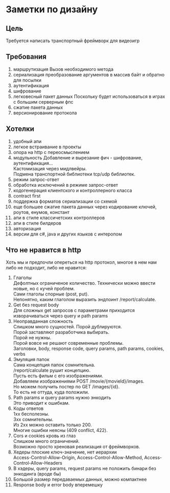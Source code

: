 # Заметки по дизайну

## Цель
Требуется написать транспортный фреймворк для видеоигр

## Требования
1. маршрутизация
Вызов необходимого метода
2. сериализация
преобразование аргументов в массив байт и обратно для посылки
3. аутентификация
4. шифрование
5. легковесный пакет данных
Поскольку будет использоваться в играх с большим серверным фпс
6. сжатие пакета данных
7. версионирование протокола

## Хотелки
1. удобный апи
2. легкое встраивание в проекты
3. опора на http с переосмыслением
4. модульность
Добавление и вырезание фич - шифрование, аутентификация...  
Кастомизация через мидлвейры.  
Подмена транспортной библиотеки tcp/udp библиотек.  
5. режим запрос-ответ
6. обработка исключений в режиме запрос-ответ
7. кодогенерация клиентского и контроллерного класса
8. contract first
9. поддержка форматов сериализации со схемой
10. еще большее сжатие пакета данных через кодирование ключей, роутов, енумов, констант
11. апи в стиле классичетских контроллеров
12. апи в стиле билдеров
13. авторизация
14. версии для c#, java и других языков с интеропом

## Что не нравится в http
Хоть мы и предпочли опереться на http протокол, многое в нем нам либо не подходит, либо не нравится:
1. Глаголы  
Дефолтных ограниченое количество.
Технически можно ввести новые, но с кучей проблем.  
Сами глаголы спорные (post, put).  
Непонятно, каким глаголом выразить эндпоинт /report/calculate.  
2. Get без request body  
Для сложных get запросов с параметрами приходится изворачиваться через query и path params  
3. Неоправданная сложность  
Слишком много сущностей.
Порой дублируются.  
Порой заставляют разработчика выбирать.  
Порой не нужны.  
Порой вовсе не решают современные проблемы.  
Заголовки, body, response code, query params, path params, cookies, verbs
4. Эмуляция папок  
Сама концепция папок сомнительна.  
/report/calculate рушит концепцию.  
Пусть есть фильм с его изображениями.  
Добавляем изображениями POST /movie/{movieId}/images.  
Но можем получить постер по GET /images/{id}.  
То есть не оттуда, куда положили.  
5. Path params и query params нужно энкодить  
Это приводит к ошибкам.  
6. Коды ответов  
1хх бесполезны.  
3хх сомнительны.  
Из 2xx можно оставить только 200.  
Многие ошибки неясны (409 conflict, 422).  
7. Cors и cookies кровь из глаз  
Слишком много ограничений.  
Возможно просто хреновая реализация от фреймворков.  
8. Хедеры плоские ключ-значение, нет иерархии  
Access-Control-Allow-Origin, Access-Control-Allow-Method, Access-Control-Allow-Headers
9. В хэдеры, query params, request params не положить бинари без энкодинга (вроде бы)  
10. Большой размер передаваемых данных, можно компактнее  
11. Response body и error body вперемешку    